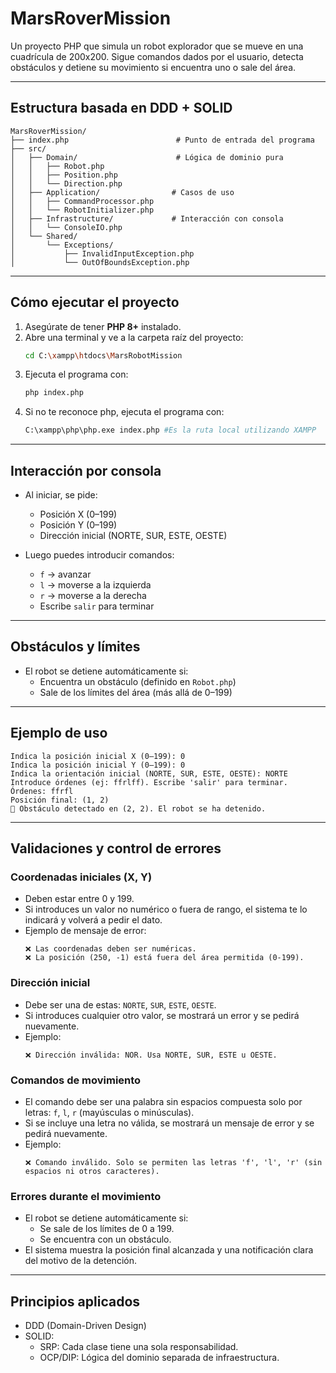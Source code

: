 # MarsRoverMission

Un proyecto PHP que simula un robot explorador que se mueve en una cuadrícula de 200x200. Sigue comandos dados por el usuario, detecta obstáculos y detiene su movimiento si encuentra uno o sale del área.

---

##  Estructura basada en DDD + SOLID

```
MarsRoverMission/
├── index.php                        # Punto de entrada del programa
├── src/
│   ├── Domain/                      # Lógica de dominio pura
│   │   ├── Robot.php
│   │   ├── Position.php
│   │   └── Direction.php
│   ├── Application/                # Casos de uso
│   │   ├── CommandProcessor.php
│   │   └── RobotInitializer.php
│   ├── Infrastructure/             # Interacción con consola
│   │   └── ConsoleIO.php
│   └── Shared/
│       └── Exceptions/
│           ├── InvalidInputException.php
│           └── OutOfBoundsException.php
```

---

##  Cómo ejecutar el proyecto

1. Asegúrate de tener **PHP 8+** instalado.
2. Abre una terminal y ve a la carpeta raíz del proyecto:
   ```bash
   cd C:\xampp\htdocs\MarsRobotMission
   ```
3. Ejecuta el programa con:
   ```bash
   php index.php
   ```
4. Si no te reconoce php, ejecuta el programa con:
   ```bash
   C:\xampp\php\php.exe index.php #Es la ruta local utilizando XAMPP
   ```

---

##  Interacción por consola

- Al iniciar, se pide:
  - Posición X (0–199)
  - Posición Y (0–199)
  - Dirección inicial (NORTE, SUR, ESTE, OESTE)

- Luego puedes introducir comandos:
  - `f` → avanzar
  - `l` → moverse a la izquierda
  - `r` → moverse a la derecha
  - Escribe `salir` para terminar

---

##  Obstáculos y límites

- El robot se detiene automáticamente si:
  - Encuentra un obstáculo (definido en `Robot.php`)
  - Sale de los límites del área (más allá de 0–199)

---

##  Ejemplo de uso

```text
Indica la posición inicial X (0–199): 0
Indica la posición inicial Y (0–199): 0
Indica la orientación inicial (NORTE, SUR, ESTE, OESTE): NORTE
Introduce órdenes (ej: ffrlff). Escribe 'salir' para terminar.
Órdenes: ffrfl
Posición final: (1, 2)
🛑 Obstáculo detectado en (2, 2). El robot se ha detenido.
```

---

##  Validaciones y control de errores

###  Coordenadas iniciales (X, Y)
- Deben estar entre 0 y 199.
- Si introduces un valor no numérico o fuera de rango, el sistema te lo indicará y volverá a pedir el dato.
- Ejemplo de mensaje de error:
  ```
  ❌ Las coordenadas deben ser numéricas.
  ❌ La posición (250, -1) está fuera del área permitida (0-199).
  ```

###  Dirección inicial
- Debe ser una de estas: `NORTE`, `SUR`, `ESTE`, `OESTE`.
- Si introduces cualquier otro valor, se mostrará un error y se pedirá nuevamente.
- Ejemplo:
  ```
  ❌ Dirección inválida: NOR. Usa NORTE, SUR, ESTE u OESTE.
  ```

###  Comandos de movimiento
- El comando debe ser una palabra sin espacios compuesta solo por letras: `f`, `l`, `r` (mayúsculas o minúsculas).
- Si se incluye una letra no válida, se mostrará un mensaje de error y se pedirá nuevamente.
- Ejemplo:
  ```
  ❌ Comando inválido. Solo se permiten las letras 'f', 'l', 'r' (sin espacios ni otros caracteres).
  ```

###  Errores durante el movimiento
- El robot se detiene automáticamente si:
  - Se sale de los límites de 0 a 199.
  - Se encuentra con un obstáculo.
- El sistema muestra la posición final alcanzada y una notificación clara del motivo de la detención.

---

## Principios aplicados

- DDD (Domain-Driven Design)
- SOLID:
  - SRP: Cada clase tiene una sola responsabilidad.
  - OCP/DIP: Lógica del dominio separada de infraestructura.